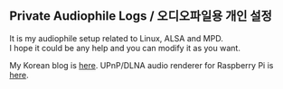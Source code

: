 ## Private Audiophile Logs / 오디오파일용 개인 설정

It is my audiophile setup related to Linux, ALSA and MPD.  
I hope it could be any help and you can modify it as you want.

My Korean blog is [here](http://parkmino45.blog.me/).
UPnP/DLNA audio renderer for Raspberry Pi is [here](https://drive.google.com/open?id=0B33LiMpVXH_FY1NCRS1MWjJsWEE).